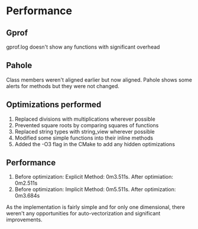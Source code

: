 # Performance

 ## Gprof
 gprof.log doesn't show any functions with significant overhead 

 ## Pahole
 Class members weren't aligned earlier but now aligned. Pahole shows some alerts for methods but they were not changed. 

 ## Optimizations performed
 1. Replaced divisions with multiplications wherever possible
 2. Prevented square roots by comparing squares of functions
 3. Replaced string types with string_view wherever possible
 4. Modified some simple functions into their inline methods
 5. Added the -O3 flag in the CMake to add any hidden optimizations

 ## Performance 
 1. Before optimization: Explicit Method: 0m3.511s. After optimiation: 0m2.511s
 2. Before optimization: Implicit Method: 0m5.511s. After optimization: 0m3.684s

 As the implementation is fairly simple and for only one dimensional, there weren't any opportunities for auto-vectorization and significant improvements.